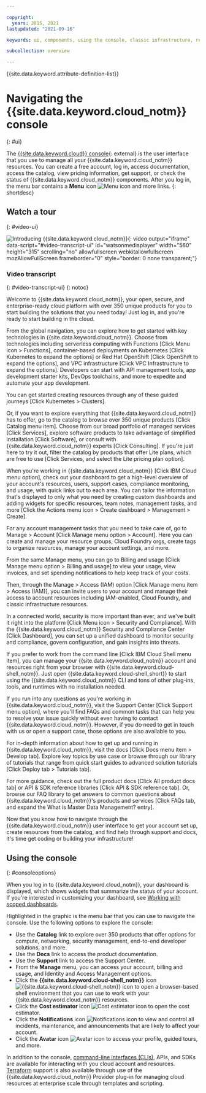 ```yaml
---

copyright:
  years: 2015, 2021
lastupdated: "2021-09-16"

keywords: ui, components, using the console, classic infrastructure, redirect, catalog, pricing information, get support, dashboard, scoped dashboard

subcollection: overview

---
```


{{site.data.keyword.attribute-definition-list}}

# Navigating the {{site.data.keyword.cloud_notm}} console
{: #ui}

The [{{site.data.keyword.cloud}} console](https://cloud.ibm.com){: external} is the user interface that you use to manage all your {{site.data.keyword.cloud_notm}} resources. You can create a free account, log in, access documentation, access the catalog, view pricing information, get support, or check the status of {{site.data.keyword.cloud_notm}} components. After you log in, the menu bar contains a **Menu** icon ![Menu icon](../icons/icon_hamburger.svg "Menu") and more links.
{: shortdesc}

## Watch a tour
{: #video-ui}

![Introducing {{site.data.keyword.cloud_notm}}](https://video.ibm.com/embed/recorded/128452443){: video output="iframe" data-script="#video-transcript-ui" id="watsonmediaplayer" width="560" height="315" scrolling="no" allowfullscreen webkitallowfullscreen mozAllowFullScreen frameborder="0" style="border: 0 none transparent;"}


### Video transcript
{: #video-transcript-ui}
{: notoc}

Welcome to {{site.data.keyword.cloud_notm}}, your open, secure, and enterprise-ready cloud platform with over 350 unique products for you to start building the solutions that you need today! Just log in, and you're ready to start building in the cloud.

From the global navigation, you can explore how to get started with key technologies in {{site.data.keyword.cloud_notm}}. Choose from technologies including serverless computing with Functions [Click Menu icon > Functions], container-based deployments on Kubernetes [Click Kubernetes to expand the options] or Red Hat OpenShift [Click OpenShift to expand the options], and VPC infrastructure [Click VPC Infrastructure to expand the options]. Developers can start with API management tools, app development starter kits, DevOps toolchains, and more to expedite and automate your app development.

You can get started creating resources through any of these guided journeys [Click Kubernetes > Clusters].

Or, if you want to explore everything that {{site.data.keyword.cloud_notm}} has to offer, go to the catalog to browse over 350 unique products [Click Catalog menu item]. Choose from our broad portfolio of managed services [Click Services], explore software products to take advantage of simplified installation [Click Software], or consult with {{site.data.keyword.cloud_notm}} experts [Click Consulting]. If you're just here to try it out, filter the catalog by products that offer Lite plans, which are free to use [Click Services, and select the Lite pricing plan option].

When you're working in {{site.data.keyword.cloud_notm}} [Click IBM Cloud menu option], check out your dashboard to get a high-level overview of your account's resources, users, support cases, compliance monitoring, and usage, with quick links out to each area. You can tailor the information that's displayed to only what you need by creating custom dashboards and adding widgets for specific resources, team notes, management tasks, and more [Click the Actions menu icon > Create dashboard > Management > Create].

For any account management tasks that you need to take care of, go to Manage > Account [Click Manage menu option > Account]. Here you can create and manage your resource groups, Cloud Foundry orgs, create tags to organize resources, manage your account settings, and more.

From the same Manage menu, you can go to Billing and usage [Click Manage menu option > Billing and usage] to view your usage, view invoices, and set spending notifications to help keep track of your costs.

Then, through the Manage > Access (IAM) option [Click Manage menu item > Access (IAM)], you can invite users to your account and manage their access to account resources including IAM-enabled, Cloud Foundry, and classic infrastructure resources.

In a connected world, security is more important than ever, and we've built it right into the platform [Click Menu icon > Security and Compliance]. With the {{site.data.keyword.cloud_notm}} Security and Compliance Center [Click Dashboard], you can set up a unified dashboard to monitor security and compliance, govern configuration, and gain insights into threats.

If you prefer to work from the command line [Click IBM Cloud Shell menu item], you can manage your {{site.data.keyword.cloud_notm}} account and resources right from your browser with {{site.data.keyword.cloud-shell_notm}}. Just open {{site.data.keyword.cloud-shell_short}} to start using the {{site.data.keyword.cloud_notm}} CLI and tons of other plug-ins, tools, and runtimes with no installation needed.

If you run into any questions as you're working in {{site.data.keyword.cloud_notm}}, visit the Support Center [Click Support menu option], where you'll find FAQs and common tasks that can help you to resolve your issue quickly without even having to contact {{site.data.keyword.cloud_notm}}. However, if you do need to get in touch with us or open a support case, those options are also available to you.

For in-depth information about how to get up and running in {{site.data.keyword.cloud_notm}}, visit the docs [Click Docs menu item > Develop tab]. Explore key topics by use case or browse through our library of tutorials that range from quick start guides to advanced solution tutorials [Click Deploy tab > Tutorials tab].

For more guidance, check out the full product docs [Click All product docs tab] or API & SDK reference libraries [Click API & SDK reference tab]. Or, browse our FAQ library to get answers to common questions about {{site.data.keyword.cloud_notm}}'s products and services [Click FAQs tab, and expand the What is Master Data Management? entry].

Now that you know how to navigate through the {{site.data.keyword.cloud_notm}} user interface to get your account set up, create resources from the catalog, and find help through support and docs, it's time get coding or building your infrastructure!


## Using the console
{: #consoleoptions}

When you log in to {{site.data.keyword.cloud_notm}}, your dashboard is displayed, which shows widgets that summarize the status of your account. If you're interested in customizing your dashboard, see [Working with scoped dashboards](/docs/account?topic=account-custom-dashboard).

Highlighted in the graphic is the menu bar that you can use to navigate the console. Use the following options to explore the console:

* Use the **Catalog** link to explore over 350 products that offer options for compute, networking, security management, end-to-end developer solutions, and more.
* Use the **Docs** link to access the product documentation.
* Use the **Support** link to access the Support Center.
* From the **Manage** menu, you can access your account, billing and usage, and Identity and Access Management options.
* Click the **{{site.data.keyword.cloud-shell_notm}}** icon ![{{site.data.keyword.cloud-shell_notm}} icon](../icons/terminal-cloud-shell.svg "Cloud Shell") to open a browser-based shell environment that you can use to work with your {{site.data.keyword.cloud_notm}} resources.
* Click the **Cost estimator** icon ![Cost estimator icon](../icons/calculator.svg "Cost Estimator") to open the cost estimator.
* Click the **Notifications** icon ![Notifications icon](../icons/Notification.svg "Notifications") to view and control all incidents, maintenance, and announcements that are likely to affect your account.
* Click the **Avatar** icon ![Avatar icon](../icons/i-avatar-icon.svg "Avatar") to access your profile, guided tours, and more.

In addition to the console, [command-line interfaces (CLIs)](/docs/cli?topic=cli-getting-started), APIs, and SDKs are available for interacting with you cloud account and resources. [Terraform](/docs/ibm-cloud-provider-for-terraform?topic=ibm-cloud-provider-for-terraform-getting-started) support is also available through use of the {{site.data.keyword.cloud_notm}} Provider plug-in for managing cloud resources at enterprise scale through templates and scripting.
